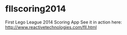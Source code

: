 # fllscoring2014
First Lego League 2014 Scoring App
See it in action here: http://www.reactivetechnologies.com/fll.html
